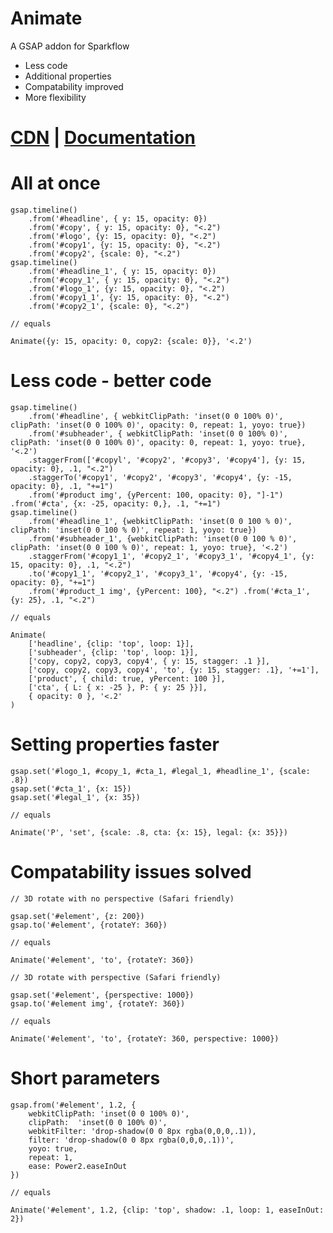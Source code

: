 # Animate
A GSAP addon for Sparkflow
  - Less code
  - Additional properties
  - Compatability improved
  - More flexibility

# [CDN](https://cdn.jsdelivr.net/gh/khudiiash/animate@1.0.9/Animate.js) | [Documentation](https://docs.google.com/document/d/1dgcEFdc2rYj9XGm4GVx2okL93PnzunKSXikvOr7ADTg/edit?usp=sharing)

# All at once
    gsap.timeline()
        .from('#headline', { y: 15, opacity: 0})
        .from('#copy', { y: 15, opacity: 0}, "<.2")
        .from('#logo', {y: 15, opacity: 0}, "<.2")
        .from('#copy1', {y: 15, opacity: 0}, "<.2")
        .from('#copy2', {scale: 0}, "<.2")
    gsap.timeline()
        .from('#headline_1', { y: 15, opacity: 0})
        .from('#copy_1', { y: 15, opacity: 0}, "<.2")
        .from('#logo_1', {y: 15, opacity: 0}, "<.2")
        .from('#copy1_1', {y: 15, opacity: 0}, "<.2")
        .from('#copy2_1', {scale: 0}, "<.2")

    // equals

    Animate({y: 15, opacity: 0, copy2: {scale: 0}}, '<.2')

# Less code - better code

    gsap.timeline()
        .from('#headline', { webkitClipPath: 'inset(0 0 100% 0)', clipPath: 'inset(0 0 100% 0)', opacity: 0, repeat: 1, yoyo: true})
        .from('#subheader', { webkitClipPath: 'inset(0 0 100% 0)', clipPath: 'inset(0 0 100% 0)', opacity: 0, repeat: 1, yoyo: true}, '<.2')
        .staggerFrom(['#copyl', '#copy2', '#copy3', '#copy4'], {y: 15, opacity: 0}, .1, "<.2")
        .staggerTo('#copy1', '#copy2', '#copy3', '#copy4', {y: -15, opacity: 0}, .1, "+=1")
        .from('#product img', {yPercent: 100, opacity: 0}, "]-1") .from('#cta', {x: -25, opacity: 0,}, .1, "+=1")
    gsap.timeline()
        .from('#headline_1', {webkitClipPath: 'inset(0 0 100 % 0)', clipPath: 'inset(0 0 100 % 0)', repeat: 1, yoyo: true})
        .from('#subheader_1', {webkitClipPath: 'inset(0 0 100 % 0)', clipPath: 'inset(0 0 100 % 0)', repeat: 1, yoyo: true}, '<.2')
        .staggerFrom('#copy1_1', '#copy2_1', '#copy3_1', '#copy4_1', {y: 15, opacity: 0}, .1, "<.2")
        .to('#copy1_1', '#copy2_1', '#copy3_1', '#copy4', {y: -15, opacity: 0}, "+=1")
        .from('#product_1 img', {yPercent: 100}, "<.2") .from('#cta_1', {y: 25}, .1, "<.2") 

    // equals

    Animate(
        ['headline', {clip: 'top', loop: 1}],
        ['subheader', {clip: 'top', loop: 1}],
        ['copy, copy2, copy3, copy4', { y: 15, stagger: .1 }],
        ['copy, copy2, copy3, copy4', 'to', {y: 15, stagger: .1}, '+=1'],
        ['product', { child: true, yPercent: 100 }],
        ['cta', { L: { x: -25 }, P: { y: 25 }}],
        { opacity: 0 }, '<.2'
    )

# Setting properties faster

    gsap.set('#logo_1, #copy_1, #cta_1, #legal_1, #headline_1', {scale: .8})
    gsap.set('#cta_1', {x: 15})
    gsap.set('#legal_1', {x: 35}) 

    // equals

    Animate('P', 'set', {scale: .8, cta: {x: 15}, legal: {x: 35}})

# Compatability issues solved
    // 3D rotate with no perspective (Safari friendly)
    
    gsap.set('#element', {z: 200})
    gsap.to('#element', {rotateY: 360}) 
    
    // equals
    
    Animate('#element', 'to', {rotateY: 360}) 
    
    // 3D rotate with perspective (Safari friendly)
    
    gsap.set('#element', {perspective: 1000})
    gsap.to('#element img', {rotateY: 360}) 

    // equals

    Animate('#element', 'to', {rotateY: 360, perspective: 1000}) 

# Short parameters

    gsap.from('#element', 1.2, {
        webkitClipPath: 'inset(0 0 100% 0)',
        clipPath:  'inset(0 0 100% 0)',
        webkitFilter: 'drop-shadow(0 0 8px rgba(0,0,0,.1)),
        filter: 'drop-shadow(0 0 8px rgba(0,0,0,.1))',
        yoyo: true,
        repeat: 1,
        ease: Power2.easeInOut
    })

    // equals

    Animate('#element', 1.2, {clip: 'top', shadow: .1, loop: 1, easeInOut: 2})
